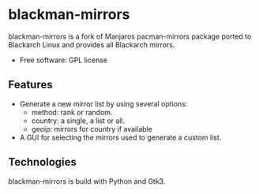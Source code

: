 # blackman-mirrors

blackman-mirrors is a fork of Manjaros pacman-mirrors package ported to Blackarch Linux and provides all Blackarch mirrors.

- Free software: GPL license

## Features

- Generate a new mirror list by using several options:
    - method: rank or random.
    - country: a single, a list or all.
    - geoip: mirrors for country if available
- A GUI for selecting the mirrors used to generate a custom list.

## Technologies

blackman-mirrors is build with Python and Gtk3.
